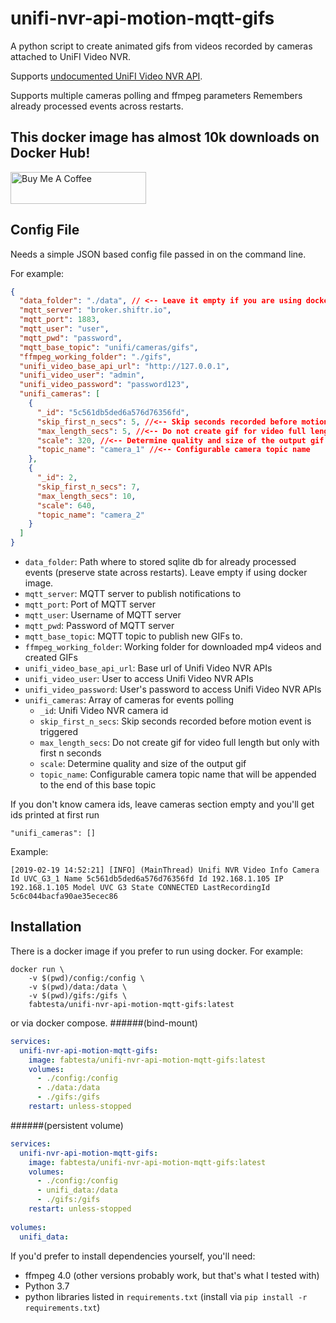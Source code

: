# unifi-nvr-api-motion-mqtt-gifs
A python script to create animated gifs from videos recorded by cameras attached to UniFI Video NVR.

Supports [undocumented UniFI Video NVR API](https://dl.ubnt.com/guides/unifivideo/UniFi_Video_UG.pdf).

Supports multiple cameras polling and ffmpeg parameters
Remembers already processed events across restarts.

## This docker image has almost 10k downloads on Docker Hub!
<a href="https://www.buymeacoffee.com/fabtesta" target="_blank"><img src="https://cdn.buymeacoffee.com/buttons/lato-yellow_img.png" alt="Buy Me A Coffee" style="height: 51px !important;width: 217px !important;" ></a>

## Config File

Needs a simple JSON based config file passed in on the command line.

For example:

```json
{
  "data_folder": "./data", // <-- Leave it empty if you are using docker image
  "mqtt_server": "broker.shiftr.io",
  "mqtt_port": 1883,
  "mqtt_user": "user",
  "mqtt_pwd": "password",
  "mqtt_base_topic": "unifi/cameras/gifs",
  "ffmpeg_working_folder": "./gifs",
  "unifi_video_base_api_url": "http://127.0.0.1",
  "unifi_video_user": "admin",
  "unifi_video_password": "password123",
  "unifi_cameras": [
    {
      "_id": "5c561db5ded6a576d76356fd",
      "skip_first_n_secs": 5, //<-- Skip seconds recorded before motion event is triggered
      "max_length_secs": 5, //<-- Do not create gif for video full length but only with first n seconds
      "scale": 320, //<-- Determine quality and size of the output gif
      "topic_name": "camera_1" //<-- Configurable camera topic name
    },
    {
      "_id": 2,
      "skip_first_n_secs": 7,
      "max_length_secs": 10,
      "scale": 640,
      "topic_name": "camera_2"
    }
  ]
}

```
* `data_folder`: Path where to stored sqlite db for already processed events (preserve state across restarts). Leave empty if using docker image.
* `mqtt_server`: MQTT server to publish notifications to
* `mqtt_port`: Port of MQTT server
* `mqtt_user`: Username of MQTT server
* `mqtt_pwd`: Password of MQTT server
* `mqtt_base_topic`: MQTT topic to publish new GIFs to.
* `ffmpeg_working_folder`: Working folder for downloaded mp4 videos and created GIFs
* `unifi_video_base_api_url`: Base url of Unifi Video NVR APIs
* `unifi_video_user`: User to access Unifi Video NVR APIs
* `unifi_video_password`: User's password to access Unifi Video NVR APIs
* `unifi_cameras`: Array of cameras for events polling
    * `_id`: Unifi Video NVR camera id
    * `skip_first_n_secs`: Skip seconds recorded before motion event is triggered
    * `max_length_secs`: Do not create gif for video full length but only with first n seconds
    * `scale`: Determine quality and size of the output gif
    * `topic_name`: Configurable camera topic name that will be appended to the end of this base topic

If you don't know camera ids, leave cameras section empty and you'll get ids printed at first run
```
"unifi_cameras": []
```
Example:
```
[2019-02-19 14:52:21] [INFO] (MainThread) Unifi NVR Video Info Camera Id UVC_G3_1 Name 5c561db5ded6a576d76356fd Id 192.168.1.105 IP 192.168.1.105 Model UVC G3 State CONNECTED LastRecordingId 5c6c044bacfa90ae35ecec86
```

## Installation

There is a docker image if you prefer to run using docker. For example:

```shell
docker run \
    -v $(pwd)/config:/config \
    -v $(pwd)/data:/data \
    -v $(pwd)/gifs:/gifs \
    fabtesta/unifi-nvr-api-motion-mqtt-gifs:latest
```

or via docker compose.
######(bind-mount)
```yaml
services:
  unifi-nvr-api-motion-mqtt-gifs:
    image: fabtesta/unifi-nvr-api-motion-mqtt-gifs:latest
    volumes:
      - ./config:/config
      - ./data:/data
      - ./gifs:/gifs
    restart: unless-stopped
```
######(persistent volume)
```yaml - 
services:
  unifi-nvr-api-motion-mqtt-gifs:
    image: fabtesta/unifi-nvr-api-motion-mqtt-gifs:latest
    volumes:
      - ./config:/config
      - unifi_data:/data
      - ./gifs:/gifs
    restart: unless-stopped
    
volumes:
  unifi_data:
```

If you'd prefer to install dependencies yourself, you'll need:

* ffmpeg 4.0 (other versions probably work, but that's what I tested with)
* Python 3.7
* python libraries listed in `requirements.txt` (install via `pip install -r requirements.txt`)
